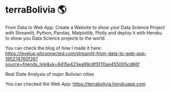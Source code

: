 # terraBolivia 🌎
From Data to Web App. Create a Website to show your Data Science Project with Streamlit, Python, Pandas, Matplotlib, Plotly and deploy it with Heroku to show you Data Science projects to the world.

You can check the blog of how I made it here: https://levelup.gitconnected.com/streamlit-from-data-to-web-app-195274760f26?source=friends_link&sk=8415e423ea99c8f5f70ae455005cd66f

Real State Analysis of major Bolivian cities

You can checked the Web App: https://terrabolivia.herokuapp.com

